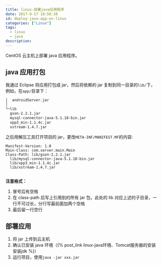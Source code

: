 ```yaml
---
title: linux-部署java应用程序
date: 2017-9-17 18:50:38
id: deploy-java-app-on-linux
categories: ["Linux"]
tags:
  - linux
  - java
description:
---
```


CentOS 云主机上部署 java 应用程序。

<!-- more -->

## java 应用打包

我通过 Eclipse 将应用打包成 jar，然后将依赖的 jar 复制到同一目录的`lib/`下，
例如，在`app/`目录下：

```bash
│  androidServer.jar
│
└─lib
  gson-2.2.1.jar
  mysql-connector-java-5.1.18-bin.jar
  xpp3_min-1.1.4c.jar
  xstream-1.4.7.jar
```

之后用解压工具打开项目的 jar，更改`META-INF/MANIFEST.MF`的内容:

```
Manifest-Version: 1.0
Main-Class: com.server.main.Main
Class-Path: lib/gson-2.2.1.jar
  lib/mysql-connector-java-5.1.18-bin.jar
  lib/xpp3_min-1.1.4c.jar
  lib/xstream-1.4.7.jar


```

**注意格式：**

1. 冒号后有空格
2. 在 class-path 后写上引用到的所有 jar 包，此处的 lib 对应上述的子目录，一行不可过长，分行写最前面加两个空格
3. 最后留一行空行

## 部署应用

1. 将 jar 上传到云主机
2. 确认已安装 java 环境（{% post_link linux-java环境、Tomcat服务器的安装 安装jdk %}）
3. 运行项目，使用`java -jar xxx.jar`
